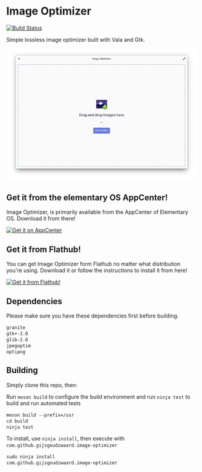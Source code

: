 # Image Optimizer

[![Build Status](https://github.com/GijsGoudzwaard/Image-Optimizer/actions/workflows/pipelines.yml/badge.svg?branch=master)](https://github.com/GijsGoudzwaard/Image-Optimizer/actions/workflows/pipelines.yml)

Simple lossless image optimizer built with Vala and Gtk.

![Screenshot](data/screenshots/welcome-screen.png)

## Get it from the elementary OS AppCenter!
Image Optimizer, is primarily available from the AppCenter of Elementary OS. Download it from there!

[![Get it on AppCenter](https://appcenter.elementary.io/badge.svg)](https://appcenter.elementary.io/com.github.gijsgoudzwaard.image-optimizer)

## Get it from Flathub!
You can get Image Optimizer form Flathub no matter what distribution you're using. Download it or follow the instructions to install it from here!

<a href="https://flathub.org/apps/details/com.github.gijsgoudzwaard.image-optimizer" target="_blank"><img src="https://flathub.org/assets/badges/flathub-badge-i-en.svg" width="160px" alt="Get it from Flathub!"></a>

## Dependencies

Please make sure you have these dependencies first before building.

```
granite
gtk+-3.0
glib-2.0
jpegoptim
optipng
```

## Building

Simply clone this repo, then:

Run `meson build` to configure the build environment and run `ninja test` to build and run automated tests

    meson build --prefix=/usr
    cd build
    ninja test

To install, use `ninja install`, then execute with `com.github.gijsgoudzwaard.image-optimizer`

    sudo ninja install
    com.github.gijsgoudzwaard.image-optimizer
